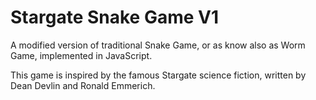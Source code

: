 # Stargate Snake Game V1

A modified version of traditional Snake Game, or as  know also as Worm Game, implemented in JavaScript. 

This game is inspired by the famous Stargate science fiction, written by Dean Devlin and Ronald Emmerich.
